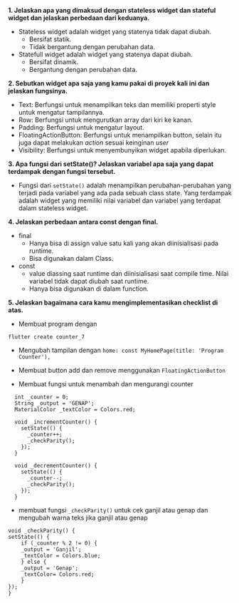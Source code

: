 **1.  Jelaskan apa yang dimaksud dengan stateless widget dan stateful widget dan jelaskan perbedaan dari keduanya.**
- Stateless widget adalah widget yang statenya tidak dapat diubah.
    - Bersifat statik.
    - Tidak bergantung dengan perubahan data.
- Statefull widget adalah widget yang statenya dapat diubah.
    - Bersifat dinamik.
    - Bergantung dengan perubahan data.

**2.  Sebutkan widget apa saja yang kamu pakai di proyek kali ini dan jelaskan fungsinya.**
- Text: Berfungsi untuk menampilkan teks dan memiliki properti style untuk mengatur tampilannya.
- Row: Berfungsi untuk mengurutkan array dari kiri ke kanan.
- Padding: Berfungsi untuk mengatur layout.
- FloatingActionButton: Berfungsi untuk menampilkan button, selain itu juga dapat melakukan *action* sesuai keinginan *user*
- Visibility: Berfungsi untuk menyembunyikan widget apabila diperlukan.

**3.  Apa fungsi dari setState()? Jelaskan variabel apa saja yang dapat terdampak dengan fungsi tersebut.**
- Fungsi dari `setState()` adalah menampilkan perubahan-perubahan yang terjadi pada variabel yang ada pada sebuah class state. Yang terdampak adalah widget yang memiliki nilai variabel dan variabel yang terdapat dalam stateless widget.

**4. Jelaskan perbedaan antara const dengan final.**
- final
    - Hanya bisa di assign value satu kali yang akan diinisialisasi pada runtime.
    - Bisa digunakan dalam Class.
- const
    - value diassing saat runtime dan diinisialisasi saat compile time. Nilai variabel tidak dapat diubah saat runtime.
    - Hanya bisa digunakan di dalam function.

**5.  Jelaskan bagaimana cara kamu mengimplementasikan checklist di atas.**
- Membuat program dengan 
```
flutter create counter_7
```
- Mengubah tampilan dengan `home: const MyHomePage(title: 'Program Counter'),` 

- Membuat button add dan remove menggunakan `FloatingActionButton`

- Membuat fungsi untuk menambah dan mengurangi counter
```
  int _counter = 0;
  String _output = 'GENAP';
  MaterialColor _textColor = Colors.red;

  void _incrementCounter() {
    setState(() {
      _counter++;
      _checkParity();
    });
  }

  void _decrementCounter() {
    setState(() {
      _counter--;
      _checkParity();
    });
  }
```
- membuat fungsi `_checkParity()` untuk cek ganjil atau genap dan mengubah warna teks jika ganjil atau genap
```
void _checkParity() {
setState(() {
    if (_counter % 2 != 0) {
    _output = 'Ganjil';
    _textColor = Colors.blue;
    } else {
    _output = 'Genap';
    _textColor= Colors.red;
    }
});
}  
```

